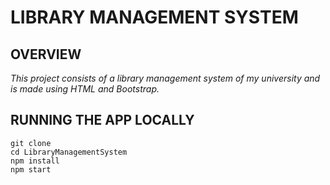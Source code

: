# LIBRARY MANAGEMENT SYSTEM
## OVERVIEW
*This project consists of a library management system of my university and is made using HTML and Bootstrap.*
## RUNNING THE APP LOCALLY
```
git clone
cd LibraryManagementSystem
npm install
npm start
```
